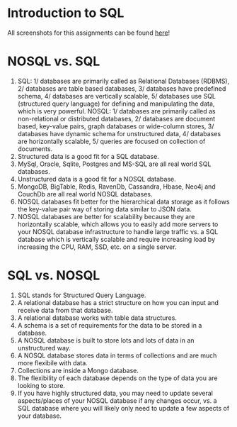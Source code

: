 # Introduction to SQL

All screenshots for this assignments can be found [here](https://github.com/msteeledadzie422/Reading-Notes/tree/main/CF401-JS/SQL-images)!

# NOSQL vs. SQL

1. SQL: 1/ databases are primarily called as Relational Databases (RDBMS), 2/ databases are table based databases, 3/ databases have predefined schema, 4/ databases are vertically scalable, 5/ databases use SQL (structured query language) for defining and manipulating the data, which is very powerful.
   NOSQL: 1/ databases are primarily called as non-relational or distributed databases, 2/ databases are document based, key-value pairs, graph databases or wide-column stores, 3/ databases have dynamic schema for unstructured data, 4/ databases are horizontally scalable, 5/ queries are focused on collection of documents.
2. Structured data is a good fit for a SQL database.
3. MySql, Oracle, Sqlite, Postgres and MS-SQL are all real world SQL databases.
4. Unstructured data is a good fit for a NOSQL database.
5. MongoDB, BigTable, Redis, RavenDb, Cassandra, Hbase, Neo4j and CouchDb are all real world NOSQL databases.
6. NOSQL databases fit better for the hierarchical data storage as it follows the key-value pair way of storing data similar to JSON data.
7. NOSQL databases are better for scalability because they are horizontally scalable, which allows you to easily add more servers to your NOSQL database infrastructure to handle large traffic vs. a SQL database which is vertically scalable and require increasing load by increasing the CPU, RAM, SSD, etc. on a single server.

# SQL vs. NOSQL

1. SQL stands for Structured Query Language.
2. A relational database has a strict structure on how you can input and receive data from that database.
3. A relational database works with table data structures. 
4. A schema is a set of requirements for the data to be stored in a database.
5. A NOSQL database is built to store lots and lots of data in an unstructured way.
6. A NOSQL database stores data in terms of collections and are much more flexibile with data.
7. Collections are inside a Mongo database.
8. The flexibility of each database depends on the type of data you are looking to store.
9. If you have highly structured data, you may need to update several aspects/places of your NOSQL database if any changes occur, vs. a SQL database where you will likely only need to update a few aspects of your database.
